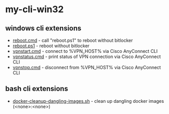 # my-cli-win32

## windows cli extensions

- [reboot.cmd](https://github.com/dodjango/my-cli-win32/blob/master/reboot.cmd) - call "reboot.ps1" to reboot without bitlocker
- [reboot.ps1](https://github.com/dodjango/my-cli-win32/blob/master/ll.cmd) - reboot without bitlocker
- [vpnstart.cmd](https://github.com/dodjango/my-cli-win32/blob/master/vpnstart.cmd) - connect to %VPN_HOST% via Cisco AnyConnect CLI
- [vpnstatus.cmd](https://github.com/dodjango/my-cli-win32/blob/master/vpnstatus.cmd) - print  status of VPN connection via Cisco AnyConnect CLI
- [vpnstop.cmd](https://github.com/dodjango/my-cli-win32/blob/master/vpnstop.cmd) - disconnect from %VPN_HOST% via Cisco AnyConnect CLI

## bash cli extensions

- [docker-cleanup-dangling-images.sh](https://github.com/dodjango/my-cli-win32/blob/master/docker-cleanup-dangling-images.sh) - clean up dangling docker images (\<none>:\<none>)